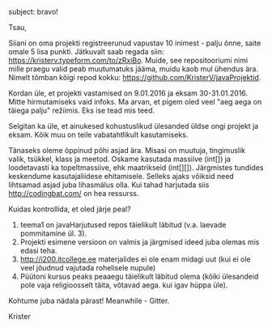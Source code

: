 subject: bravo!

Tsau,

Siiani on oma projekti registreerunud vapustav 10 inimest - palju õnne, saite omale 5 lisa punkti. Jätkuvalt saab regada siin: https://kristerv.typeform.com/to/zRxiBo. Muide, see repositooriumi nimi mille praegu valid peab muutumatuks jääma, muidu kaob mul ühendus ära. Nimelt tõmban kõigi repod kokku: https://github.com/KristerV/javaProjektid.

Kordan üle, et projekti vastamised on 9.01.2016 ja eksam 30-31.01.2016. Mitte hirmutamiseks vaid infoks. Ma arvan, et pigem oled veel "aeg aega on täiega palju" režiimis. Eks ise tead mis teed.

Selgitan ka üle, et ainukesed kohustuslikud ülesanded üldse ongi projekt ja eksam. Kõik muu on teile vabatahtlikult kasutamiseks.

Tänaseks oleme õppinud põhi asjad ära. Misasi on muutuja, tingimuslik valik, tsükkel, klass ja meetod. Oskame kasutada massiive (int[]) ja loodetavasti ka topeltmassiive, ehk maatrikseid (int[][]). Järgmistes tundides keskendume kasutajaliidese ehitamisele. Selleks ajaks võiksid need lihtsamad asjad juba lihasmälus olla. Kui tahad harjutada siis http://codingbat.com/ on hea ressurss.

Kuidas kontrollida, et oled järje peal?
1. teema1 on javaHarjutused repos täielikult läbitud (v.a. laevade pommitamine ül. 3).
3. Projekti esimene versioon on valmis ja järgmised ideed juba olemas mis edasi teha.
4. http://i200.itcollege.ee materjalides ei ole enam midagi uut (kui ei ole veel jõudnud vajutada rohelisele nupule)
2. Püütoni kursus peaks peaaegu täielikult läbitud olema (kõiki ülesandeid pole vaja religioosselt täita, võtavad aega. kui igav hüppa üle).

Kohtume juba nädala pärast! Meanwhile - Gitter.

Krister

